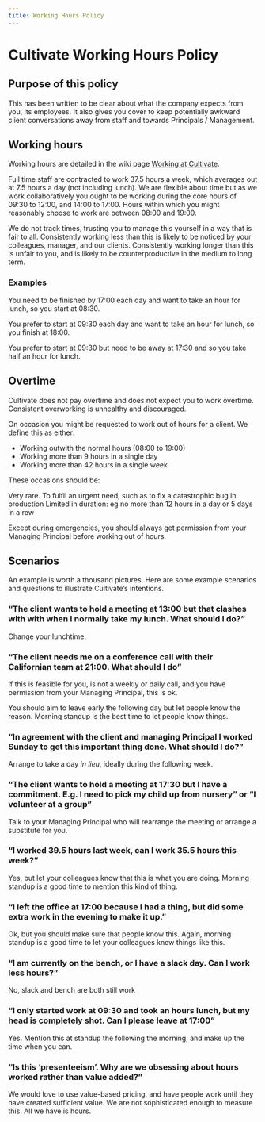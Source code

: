 ```yaml
---
title: Working Hours Policy
---
```


# Cultivate Working Hours Policy

## Purpose of this policy

This has been written to be clear about what the company expects from you, its employees. It also gives you cover to keep potentially awkward client conversations away from staff and towards Principals / Management.

## Working hours

Working hours are detailed in the wiki page [Working at Cultivate](https://github.com/CultivateHQ/internal-documentation/wiki/Basic-information-on-working-at-Cultivate).

Full time staff are contracted to work 37.5 hours a week, which averages out at 7.5 hours a day (not including lunch).
We are flexible about time but as we work collaboratively you ought to be working during the core hours of 09:30 to 12:00, and 14:00 to 17:00.
Hours within which you might reasonably choose to work are between 08:00 and 19:00.

We do not track times, trusting you to manage this yourself in a way that is fair to all. Consistently working less than this is likely to be noticed by your colleagues, manager, and our clients. Consistently working longer than this is unfair to you, and is likely to be counterproductive in the medium to long term.
### Examples

You need to be finished by 17:00 each day and want to take an hour for lunch, so you start at 08:30.

You prefer to start at 09:30 each day and want to take an hour for lunch, so you finish at 18:00.

You prefer to start at 09:30 but need to be away at 17:30 and so you take half an hour for lunch.

## Overtime

Cultivate does not pay overtime and does not expect you to work overtime. Consistent overworking is unhealthy and discouraged.

On occasion you might be requested to work out of hours for a client. We define this as either:

* Working outwith the normal hours (08:00 to 19:00)
* Working more than 9 hours in a single day
* Working more than 42 hours in a single week

These occasions should be:

Very rare.
To fulfil an urgent need, such as to fix a catastrophic bug in production
Limited in duration: eg no more than 12 hours in a day or 5 days in a row

Except during emergencies, you should always get permission from your Managing Principal before working out of hours. 

## Scenarios
An example is worth a thousand pictures. Here are some example scenarios and questions to illustrate Cultivate’s intentions.

### “The client wants to hold a meeting at 13:00 but that clashes with with when I normally take my lunch. What should I do?”

Change your lunchtime.

### “The client needs me on a conference call with their Californian team at 21:00. What should I do”

If this is feasible for you, is not a weekly or daily call, and you have permission from your Managing Principal, this is ok.

You should aim to leave early the following day but let people know the reason. Morning standup is the best time to let people know things.

### “In agreement with the client and managing Principal I worked Sunday to get this important thing done. What should I do?”

Arrange to take a day _in lieu_, ideally during the following week.

### “The client wants to hold a meeting at 17:30 but I have a commitment. E.g. I need to pick my child up from nursery” or “I volunteer at a group”

Talk to your Managing Principal who will rearrange the meeting or arrange a substitute for you.

### “I worked 39.5 hours last week, can I work 35.5 hours this week?”

Yes, but let your colleagues know that this is what you are doing. Morning standup is a good time to mention this kind of thing.

### “I left the office at 17:00 because I had a thing, but did some extra work in the evening to make it up.”

Ok, but you should make sure that people know this. Again, morning standup is a good time to let your colleagues know things like this.

### “I am currently on the bench, or I have a slack day. Can I work less hours?”

No, slack and bench are both still work

### “I only started work at 09:30 and took an hours lunch, but my head is completely shot. Can I please leave at 17:00”

Yes. Mention this at standup the following the morning, and make up the time when you can.

### “Is this ‘presenteeism’. Why are we obsessing about hours worked rather than value added?” 

We would love to use value-based pricing, and have people work until they have created sufficient value. We are not sophisticated enough to measure this. All we have is hours.

